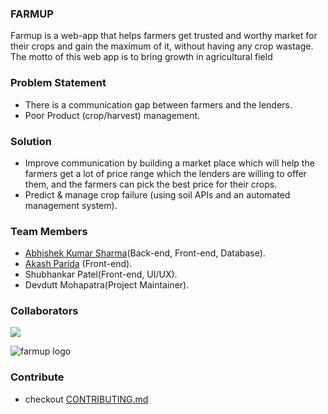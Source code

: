 ### FARMUP 

Farmup is a web-app that helps farmers get trusted and worthy market for their crops and gain the maximum of it, without having any crop wastage.
The motto of this web app is to bring growth in agricultural field


### Problem Statement
- There is a communication gap between farmers and  the lenders.
- Poor Product (crop/harvest) management.
 
### Solution
- Improve communication by building a market place which will help the farmers get a lot of price range which the lenders are willing to offer them, and the farmers can pick the best price for their crops.
- Predict & manage crop failure (using soil APIs and an automated management system).



### Team Members
- [Abhishek Kumar Sharma](https://www.github.com/aksharma27)(Back-end, Front-end, Database).
- [Akash Parida](https://github.com/Akash-akp) (Front-end).
- Shubhankar Patel(Front-end, UI/UX).
- Devdutt Mohapatra(Project Maintainer).


### Collaborators 
<a href="https://github.com/aksharma27/farmup/graphs/contributors">
  <img src="https://contrib.rocks/image?repo=aksharma27/farmup" />
</a>






![farmup logo](logo.jpg)

### Contribute
- checkout [CONTRIBUTING.md](https://github.com/aksharma27/farmup/blob/Main/CONTRIBUTING.md)
  
